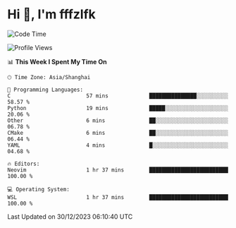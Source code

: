 # Hi 👋, I'm fffzlfk

<!--START_SECTION:waka-->
![Code Time](http://img.shields.io/badge/Code%20Time-634%20hrs%2015%20mins-blue)

![Profile Views](http://img.shields.io/badge/Profile%20Views-6-blue)

📊 **This Week I Spent My Time On** 

```text
🕑︎ Time Zone: Asia/Shanghai

💬 Programming Languages: 
C                        57 mins             ███████████████░░░░░░░░░░   58.57 % 
Python                   19 mins             █████░░░░░░░░░░░░░░░░░░░░   20.06 % 
Other                    6 mins              ██░░░░░░░░░░░░░░░░░░░░░░░   06.78 % 
CMake                    6 mins              ██░░░░░░░░░░░░░░░░░░░░░░░   06.44 % 
YAML                     4 mins              █░░░░░░░░░░░░░░░░░░░░░░░░   04.68 % 

🔥 Editors: 
Neovim                   1 hr 37 mins        █████████████████████████   100.00 % 

💻 Operating System: 
WSL                      1 hr 37 mins        █████████████████████████   100.00 % 
```


 Last Updated on 30/12/2023 06:10:40 UTC
<!--END_SECTION:waka-->
